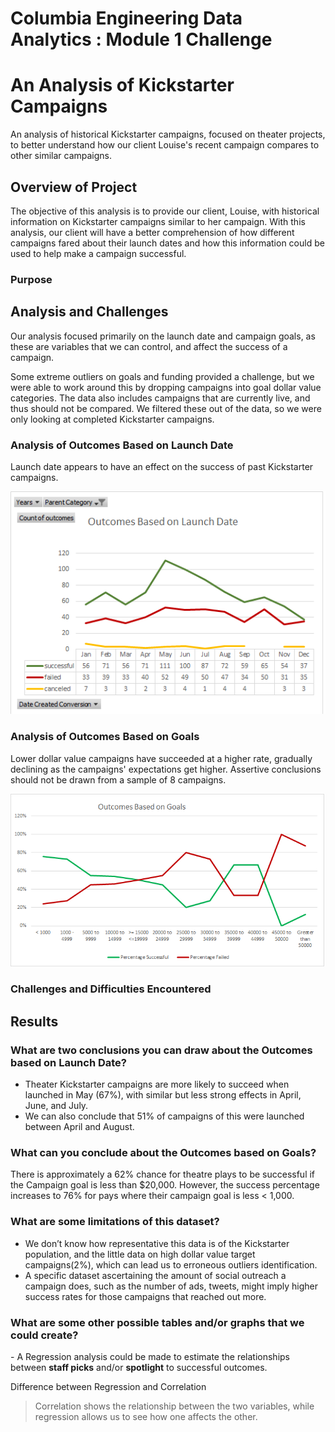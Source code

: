 # Columbia Engineering Data Analytics : Module 1 Challenge

# An Analysis of Kickstarter Campaigns
An analysis of historical Kickstarter campaigns, focused on theater projects, to better understand how our client Louise's recent campaign compares to other similar campaigns.

## Overview of Project
The objective of this analysis is to provide our client, Louise, with historical information on Kickstarter campaigns similar to her campaign. With this analysis, our client will have a better comprehension of how different campaigns fared about their launch dates and how this information could be used to help make a campaign successful.

### Purpose

## Analysis and Challenges
Our analysis focused primarily on the launch date and campaign goals, as these are variables that we can control, and affect the success of a campaign. 

Some extreme outliers on goals and funding provided a challenge, but we were able to work around this by dropping campaigns into goal dollar value categories. The data also includes campaigns that are currently live, and thus should not be compared. We filtered these out of the data, so we were only looking at completed Kickstarter campaigns.

### Analysis of Outcomes Based on Launch Date
Launch date appears to have an effect on the success of past Kickstarter campaigns.

![Deliverable 1: Outcomes Based on Launch Date Chart](AnalysisofOutcomesBasedonLaunchDate.png)


### Analysis of Outcomes Based on Goals
Lower dollar value campaigns have succeeded at a higher rate, gradually declining as the campaigns' expectations get higher. Assertive conclusions should not be drawn from a sample of 8 campaigns. 

![Deliverable 2: Outcomes Based on Goals Chart](OutcomesBasedonGoalsChart.png)

### Challenges and Difficulties Encountered

## Results

### What are two conclusions you can draw about the Outcomes based on Launch Date?
- Theater Kickstarter campaigns are more likely to succeed when launched in May (67%), with similar but less strong effects in April, June, and July. 
- We can also conclude that 51% of campaigns of this were launched between April and August. 

### What can you conclude about the Outcomes based on Goals?
There is approximately a 62% chance for theatre plays to be successful if the Campaign goal is less than $20,000. However, the success percentage increases to 76% for pays where their campaign goal is less < 1,000. 

### What are some limitations of this dataset?
- We don’t know how representative this data is of the Kickstarter population, and the little data on high dollar value target campaigns(2%), which can lead us to erroneous outliers identification.
- A specific dataset ascertaining the amount of social outreach a campaign does, such as the number of ads, tweets, might imply higher success rates for those campaigns that reached out more.

### What are some other possible tables and/or graphs that we could create?
- A Regression analysis could be made to estimate the relationships between **staff picks** and/or **spotlight** to successful outcomes.

Difference between Regression and Correlation
> Correlation shows the relationship between the two variables, while regression allows us to see how one affects the other.
